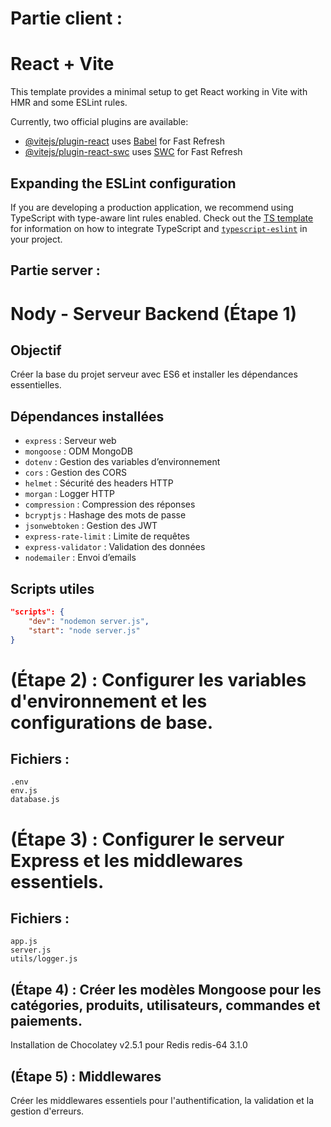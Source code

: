 # Partie client :

# React + Vite

This template provides a minimal setup to get React working in Vite with HMR and some ESLint rules.

Currently, two official plugins are available:

-   [@vitejs/plugin-react](https://github.com/vitejs/vite-plugin-react/blob/main/packages/plugin-react) uses [Babel](https://babeljs.io/) for Fast Refresh
-   [@vitejs/plugin-react-swc](https://github.com/vitejs/vite-plugin-react/blob/main/packages/plugin-react-swc) uses [SWC](https://swc.rs/) for Fast Refresh

## Expanding the ESLint configuration

If you are developing a production application, we recommend using TypeScript with type-aware lint rules enabled. Check out the [TS template](https://github.com/vitejs/vite/tree/main/packages/create-vite/template-react-ts) for information on how to integrate TypeScript and [`typescript-eslint`](https://typescript-eslint.io) in your project.

## Partie server :

# Nody - Serveur Backend (Étape 1)

## Objectif

Créer la base du projet serveur avec ES6 et installer les dépendances essentielles.

## Dépendances installées

-   `express` : Serveur web
-   `mongoose` : ODM MongoDB
-   `dotenv` : Gestion des variables d’environnement
-   `cors` : Gestion des CORS
-   `helmet` : Sécurité des headers HTTP
-   `morgan` : Logger HTTP
-   `compression` : Compression des réponses
-   `bcryptjs` : Hashage des mots de passe
-   `jsonwebtoken` : Gestion des JWT
-   `express-rate-limit` : Limite de requêtes
-   `express-validator` : Validation des données
-   `nodemailer` : Envoi d’emails

## Scripts utiles

```json
"scripts": {
    "dev": "nodemon server.js",
    "start": "node server.js"
}
```

# (Étape 2) : Configurer les variables d'environnement et les configurations de base.

## Fichiers :

    .env
    env.js
    database.js

# (Étape 3) : Configurer le serveur Express et les middlewares essentiels.

## Fichiers :

    app.js
    server.js
    utils/logger.js

## (Étape 4) : Créer les modèles Mongoose pour les catégories, produits, utilisateurs, commandes et paiements.
Installation de Chocolatey v2.5.1 pour Redis redis-64 3.1.0

## (Étape 5) : Middlewares
Créer les middlewares essentiels pour l'authentification, la validation et la gestion d'erreurs.